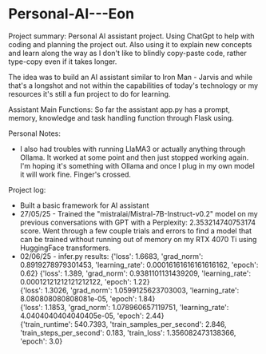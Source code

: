 # Personal-AI---Eon

Project summary:
Personal AI assistant project. Using ChatGpt to help with coding and planning the project out. Also using it to explain new concepts and learn along the way as I don't like to blindly copy-paste code, rather type-copy even if it takes longer.

The idea was to build an AI assistant similar to Iron Man - Jarvis and while that's a longshot and not within the capabilities of today's technology or my resources it's still a fun project to do for learning.

Assistant Main Functions:
So far the assistant app.py has a prompt, memory, knowledge and task handling function through Flask using.

Personal Notes:
- I also had troubles with running LlaMA3 or actually anything through Ollama. It worked at some point and then just stopped working again. I'm hoping it's something with Ollama and once I plug in my own model it will work fine. Finger's crossed.

Project log:
- Built a basic framework for AI assistant
- 27/05/25 - Trained the "mistralai/Mistral-7B-Instruct-v0.2" model on my previous conversations with GPT with a Perplexity: 2.353214740753174 score. Went through a few couple trials and errors to find a model that can be trained without running out of memory on my RTX 4070 Ti using HuggingFace transformers.
- 02/06/25 - infer.py results:
{'loss': 1.6683, 'grad_norm': 0.8919278979301453, 'learning_rate': 0.00016161616161616162, 'epoch': 0.62} 
{'loss': 1.389, 'grad_norm': 0.9381101131439209, 'learning_rate': 0.00012121212121212122, 'epoch': 1.22}   
{'loss': 1.3026, 'grad_norm': 1.0599125623703003, 'learning_rate': 8.080808080808081e-05, 'epoch': 1.84}   
{'loss': 1.1853, 'grad_norm': 1.078960657119751, 'learning_rate': 4.0404040404040405e-05, 'epoch': 2.44}   
{'train_runtime': 540.7393, 'train_samples_per_second': 2.846, 'train_steps_per_second': 0.183, 'train_loss': 1.356082473138366, 'epoch': 3.0}
